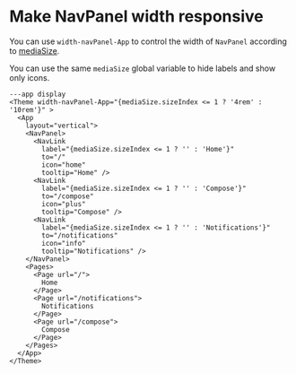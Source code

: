 # Make NavPanel width responsive

You can use `width-navPanel-App` to control the width of `NavPanel` according to [mediaSize](http://docs.xmlui.org/globals#mediasize).

You can use the same `mediaSize` global variable to hide labels and show only icons.

```xmlui-pg
---app display
<Theme width-navPanel-App="{mediaSize.sizeIndex <= 1 ? '4rem' : '10rem'}" >
  <App
    layout="vertical">
    <NavPanel>
      <NavLink
        label="{mediaSize.sizeIndex <= 1 ? '' : 'Home'}"
        to="/"
        icon="home"
        tooltip="Home" />
      <NavLink
        label="{mediaSize.sizeIndex <= 1 ? '' : 'Compose'}"
        to="/compose"
        icon="plus"
        tooltip="Compose" />
      <NavLink
        label="{mediaSize.sizeIndex <= 1 ? '' : 'Notifications'}"
        to="/notifications"
        icon="info"
        tooltip="Notifications" />
    </NavPanel>
    <Pages>
      <Page url="/">
        Home
      </Page>
      <Page url="/notifications">
        Notifications
      </Page>
      <Page url="/compose">
        Compose
      </Page>
    </Pages>
  </App>
</Theme>
```

